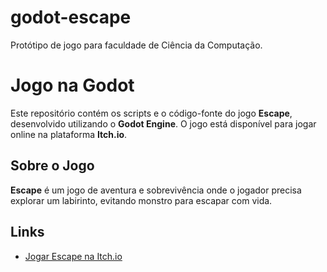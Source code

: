 # godot-escape

Protótipo de jogo para faculdade de Ciência da Computação.
#  Jogo na Godot

Este repositório contém os scripts e o código-fonte do jogo **Escape**, desenvolvido utilizando o **Godot Engine**. O jogo está disponível para jogar online na plataforma **Itch.io**.

## Sobre o Jogo

**Escape** é um jogo de aventura e sobrevivência onde o jogador precisa explorar um labirinto, evitando monstro para escapar com vida. 

## Links

- [Jogar Escape na Itch.io](https://leticia7846.itch.io/escape)
